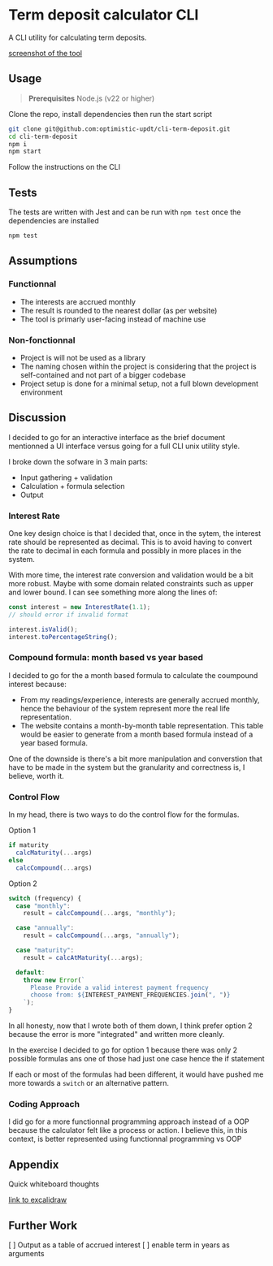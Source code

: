 # Term deposit calculator CLI

A CLI utility for calculating term deposits.

[screenshot of the tool](https://github.com/optimistic-updt/cli-term-deposit/blob/main/cli-start@2x.png)

## Usage

> **Prerequisites**
> Node.js (v22 or higher)

Clone the repo, install dependencies then run the start script

```bash
git clone git@github.com:optimistic-updt/cli-term-deposit.git
cd cli-term-deposit
npm i
npm start
```

Follow the instructions on the CLI

## Tests

The tests are written with Jest and can be run with `npm test` once the dependencies are installed

```bash
npm test
```

## Assumptions

### Functionnal

- The interests are accrued monthly
- The result is rounded to the nearest dollar (as per website)
- The tool is primarly user-facing instead of machine use

### Non-fonctionnal

- Project is will not be used as a library
- The naming chosen within the project is considering that the project is self-contained and not part of a bigger codebase
- Project setup is done for a minimal setup, not a full blown development environment

## Discussion

I decided to go for an interactive interface as the brief document mentionned a UI interface versus going for a full CLI unix utility style.

I broke down the sofware in 3 main parts:

- Input gathering + validation
- Calculation + formula selection
- Output

### Interest Rate

One key design choice is that I decided that, once in the sytem, the interest rate should be represented as decimal. This is to avoid having to convert the rate to decimal in each formula and possibly in more places in the system.

With more time, the interest rate conversion and validation would be a bit more robust. Maybe with some domain related constraints such as upper and lower bound.
I can see something more along the lines of:

```javascript
const interest = new InterestRate(1.1);
// should error if invalid format

interest.isValid();
interest.toPercentageString();
```

### Compound formula: month based vs year based

I decided to go for the a month based formula to calculate the coumpound interest because:

- From my readings/experience, interests are generally accrued monthly, hence the behaviour of the system represent more the real life representation.
- The website contains a month-by-month table representation. This table would be easier to generate from a month based formula instead of a year based formula.

One of the downside is there's a bit more manipulation and converstion that have to be made in the system but the granularity and correctness is, I believe, worth it.

### Control Flow

In my head, there is two ways to do the control flow for the formulas.

Option 1

```typescript
if maturity
  calcMaturity(...args)
else
  calcCompound(...args)
```

Option 2

```typescript
switch (frequency) {
  case "monthly":
    result = calcCompound(...args, "monthly");

  case "annually":
    result = calcCompound(...args, "annually");

  case "maturity":
    result = calcAtMaturity(...args);

  default:
    throw new Error(`
      Please Provide a valid interest payment frequency
      choose from: ${INTEREST_PAYMENT_FREQUENCIES.join(", ")}
    `);
}
```

In all honesty, now that I wrote both of them down, I think prefer option 2 because the error is more "integrated" and written more cleanly.

In the exercise I decided to go for option 1 because there was only 2 possible formulas ans one of those had just one case hence the if statement

If each or most of the formulas had been different, it would have pushed me more towards a `switch` or an alternative pattern.

### Coding Approach

I did go for a more functionnal programming approach instead of a OOP because the calculator felt like a process or action. I believe this, in this context, is better represented using functionnal programming vs OOP

## Appendix

Quick whiteboard thoughts

[link to excalidraw](https://link.excalidraw.com/readonly/Mh0WMyNouyjSVmPhGntu)

## Further Work

[ ] Output as a table of accrued interest
[ ] enable term in years as arguments
